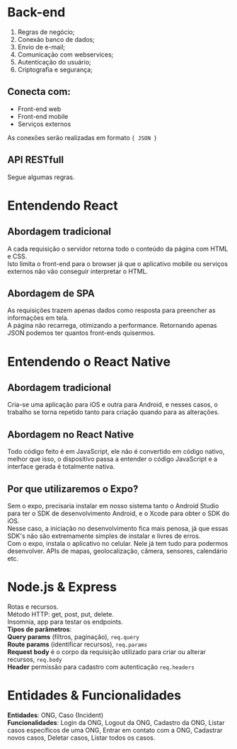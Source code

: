 # Back-end

1. Regras de negócio;
2. Conexão banco de dados;
3. Envio de e-mail;
4. Comunicação com webservices;
5. Autenticação do usuário;
6. Criptografia e segurança;

## Conecta com:

- Front-end web
- Front-end mobile
- Serviços externos

As conexões serão realizadas em formato `{ JSON }`

## API RESTfull

Segue algumas regras.

# Entendendo React

## Abordagem tradicional

A cada requisição o servidor retorna todo o conteúdo da página com HTML e CSS.  
Isto limita o front-end para o browser já que o aplicativo mobile ou serviços externos não vão conseguir interpretar o HTML.

## Abordagem de SPA

As requisições trazem apenas dados como resposta para preencher as informações em tela.  
A página não recarrega, otimizando a performance. Retornando apenas JSON podemos ter quantos front-ends quisermos.

# Entendendo o React Native

## Abordagem tradicional

Cria-se uma aplicação para iOS e outra para Android, e nesses casos, o trabalho se torna repetido tanto para criação quando para as alterações.

## Abordagem no React Native

Todo código feito é em JavaScript, ele não é convertido em código nativo, melhor que isso, o dispositivo passa a entender o código JavaScript e a interface gerada é totalmente nativa.

## Por que utilizaremos o Expo?

Sem o expo, precisaria instalar em nosso sistema tanto o Android Studio para ter o SDK de desenvolvimento Android, e o Xcode para obter o SDK do iOS.  
Nesse caso, a iniciação no desenvolvimento fica mais penosa, já que essas SDK's não são extremamente simples de instalar e livres de erros.  
Com o expo, instala o aplicativo no celular. Nele já tem tudo para podermos desenvolver. APIs de mapas, geolocalização, câmera, sensores, calendário etc.

# Node.js & Express

Rotas e recursos.  
Método HTTP: get, post, put, delete.  
Insomnia, app para testar os endpoints.  
**Tipos de parâmetros**:  
**Query params** (filtros, paginação), `req.query`  
**Route params** (identificar recursos), `req.params`  
**Request body** é o corpo da requisição utilizado para criar ou alterar recursos, `req.body`  
**Header** permissão para cadastro com autenticação `req.headers`

# Entidades & Funcionalidades

**Entidades**: ONG, Caso (Incident)  
**Funcionalidades**: Login da ONG, Logout da ONG, Cadastro da ONG, Listar casos específicos de uma ONG, Entrar em contato com a ONG, Cadastrar novos casos, Deletar casos, Listar todos os casos.